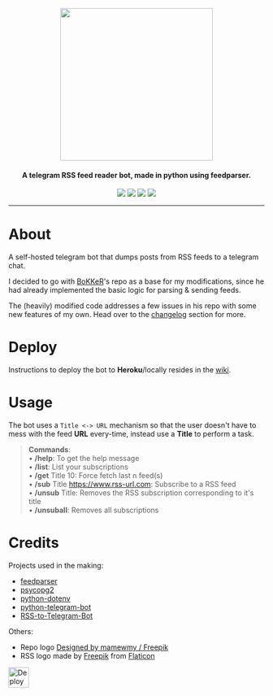 <p align="center"><img src="https://raw.githubusercontent.com/hyPnOtICDo0g/rss-chan/master/images/rss-chan.png" width="300"></a></p> 

<h4 align="center">A telegram RSS feed reader bot, made in python using feedparser.</h4>

<p align="center">
<a href="https://github.com/hyPnOtICDo0g/rss-chan/blob/master/LICENSE" alt="GitHub"><img src="https://img.shields.io/badge/License-GPLv3-blue.svg" ></a>
<a alt="GitHub repo size"><img src="https://img.shields.io/github/repo-size/hyPnOtICDo0g/rss-chan"></a>
<a href="https://github.com/hyPnOtICDo0g/rss-chan/stargazers" alt="GitHub stars"><img src="https://img.shields.io/github/stars/hyPnOtICDo0g/rss-chan?style=social" ></a>
<a href="https://github.com/hyPnOtICDo0g/rss-chan/network/members" alt="GitHub forks"><img src="https://img.shields.io/github/forks/hyPnOtICDo0g/rss-chan?style=social" ></a>
<hr>


# About

A self-hosted telegram bot that dumps posts from RSS feeds to a telegram chat.  

I decided to go with [BoKKeR](https://github.com/BoKKeR)'s repo as a base for my modifications, since he had already implemented the basic logic for parsing & sending feeds.

The (heavily) modified code addresses a few issues in his repo with some new features of my own. Head over to the [changelog](https://github.com/hyPnOtICDo0g/rss-chan/wiki/Changelog) section for more.

# Deploy

Instructions to deploy the bot to **Heroku**/locally resides in the [wiki](https://github.com/hyPnOtICDo0g/rss-chan/wiki).

# Usage

The bot uses a `Title <-> URL` mechanism so that the user doesn't have to mess with the feed **URL** every-time, instead use a **Title** to perform a task.

>**Commands**:  
>• **/help**: To get the help message  
• **/list**: List your subscriptions  
• **/get** Title 10: Force fetch last n feed(s)  
• **/sub** Title https://www.rss-url.com: Subscribe to a RSS feed  
• **/unsub** Title: Removes the RSS subscription corresponding to it's title  
• **/unsuball**: Removes all subscriptions  

# Credits

Projects used in the making:

* [feedparser](https://github.com/kurtmckee/feedparser)
* [psycopg2](https://github.com/psycopg/psycopg2)
* [python-dotenv](https://github.com/theskumar/python-dotenv)
* [python-telegram-bot](https://github.com/python-telegram-bot/python-telegram-bot)
* [RSS-to-Telegram-Bot](https://github.com/BoKKeR/RSS-to-Telegram-Bot)

Others:

* Repo logo [Designed by mamewmy / Freepik](https://www.freepik.com/free-vector/young-girl-thinking-face-wondering-cartoon-illustration_11652601.htm)
* RSS logo made by [Freepik](https://www.freepik.com) from [Flaticon](https://www.flaticon.com/free-icon/rss_1051260)














[<img src="https://www.herokucdn.com/deploy/button.svg" alt="Deploy to Heroku" height="40"/>](https://heroku.com/deploy?template=https://github.com/noob00123/rss-chan "Heroku")
